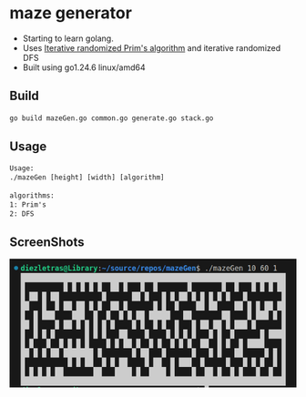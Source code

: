 # maze generator

- Starting to learn golang.
- Uses [Iterative randomized Prim's algorithm](https://en.wikipedia.org/wiki/Maze_generation_algorithm) and iterative randomized DFS
- Built using go1.24.6 linux/amd64

## Build

```bash
go build mazeGen.go common.go generate.go stack.go
```

## Usage

```
Usage:
./mazeGen [height] [width] [algorithm]

algorithms:
1: Prim's
2: DFS
```

## ScreenShots

![maze2](./images/maze2.png)